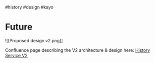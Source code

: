 #history #design #kayo

# Future
![[Proposed design v2.png]]

Confluence page describing the V2 architecture & design here: [History Service V2](https://foxsportsau.atlassian.net/wiki/spaces/ProjectAries/pages/1285831165017/History+service+refactor)

